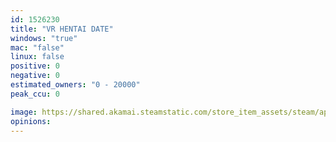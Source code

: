 ```yaml
---
id: 1526230
title: "VR HENTAI DATE"
windows: "true"
mac: "false"
linux: false
positive: 0
negative: 0
estimated_owners: "0 - 20000"
peak_ccu: 0

image: https://shared.akamai.steamstatic.com/store_item_assets/steam/apps/1526230/header.jpg?t=1614502359
opinions:
---
```

